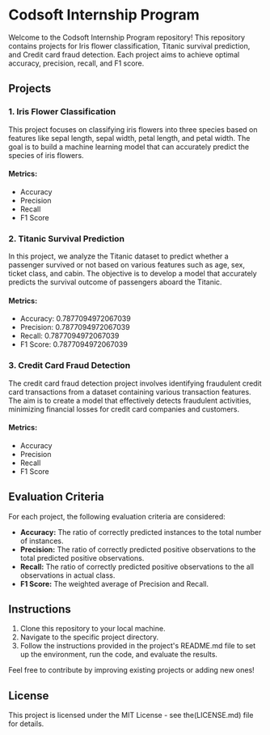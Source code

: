 # Codsoft Internship Program

Welcome to the Codsoft Internship Program repository! This repository contains projects for Iris flower classification, Titanic survival prediction, and Credit card fraud detection. Each project aims to achieve optimal accuracy, precision, recall, and F1 score.

## Projects

### 1. Iris Flower Classification

This project focuses on classifying iris flowers into three species based on features like sepal length, sepal width, petal length, and petal width. The goal is to build a machine learning model that can accurately predict the species of iris flowers.

#### Metrics:
- Accuracy
- Precision
- Recall
- F1 Score

### 2. Titanic Survival Prediction

In this project, we analyze the Titanic dataset to predict whether a passenger survived or not based on various features such as age, sex, ticket class, and cabin. The objective is to develop a model that accurately predicts the survival outcome of passengers aboard the Titanic.

#### Metrics:
- Accuracy: 0.7877094972067039
- Precision: 0.7877094972067039
- Recall: 0.7877094972067039
- F1 Score: 0.7877094972067039

### 3. Credit Card Fraud Detection

The credit card fraud detection project involves identifying fraudulent credit card transactions from a dataset containing various transaction features. The aim is to create a model that effectively detects fraudulent activities, minimizing financial losses for credit card companies and customers.

#### Metrics:
- Accuracy
- Precision
- Recall
- F1 Score

## Evaluation Criteria

For each project, the following evaluation criteria are considered:

- **Accuracy:** The ratio of correctly predicted instances to the total number of instances.
- **Precision:** The ratio of correctly predicted positive observations to the total predicted positive observations.
- **Recall:** The ratio of correctly predicted positive observations to the all observations in actual class.
- **F1 Score:** The weighted average of Precision and Recall.

## Instructions

1. Clone this repository to your local machine.
2. Navigate to the specific project directory.
3. Follow the instructions provided in the project's README.md file to set up the environment, run the code, and evaluate the results.


Feel free to contribute by improving existing projects or adding new ones!

## License

This project is licensed under the MIT License - see the(LICENSE.md) file for details.

